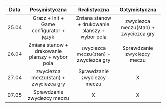 |Data|Pesymistyczna|Realistyczna|Optymistyczna|
:---:|:---:|:---:|:---:
|25.04|Gracz + Init + Game configurator + język | Zmiana stanow + drukowanie planszy + wybor pola|zwyciezca meczu(stan) + zwyciezca gry
|26.04|Zmiana stanow + drukowanie planszy + wybor pola|zwyciezca meczu(stan) + zwyciezca gry|  Sprawdzanie zwyciezcy meczu
|27.04|zwyciezca meczu(stan) + zwyciezca gry | Sprawdzanie zwyciezcy meczu| X
|07.05|Sprawdzanie zwyciezcy meczu| X | X